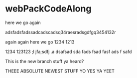 # webPackCodeAlong


here we go again

adsfadsfadssadcadscadsq34raesradsgdfgq3454132r


again again here we go
1234
1213

1234
123123
;l jfa;sdfj .a
dsafsad
sda
fads
fsad
fasf
ads
f
safd


This is the new branch stuff ya heard?




THEEE ABSOLUTE NEWEST STUFF YO YES YA YEET
